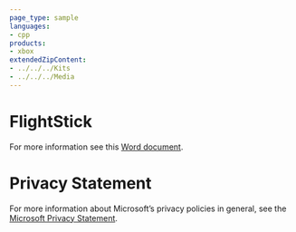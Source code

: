 ```yaml
---
page_type: sample
languages:
- cpp
products:
- xbox
extendedZipContent:
- ../../../Kits
- ../../../Media
---
```

# FlightStick
For more information see this [Word document](Readme.docx).
# Privacy Statement
For more information about Microsoft’s privacy policies in general, see the [Microsoft Privacy Statement](https://privacy.microsoft.com/en-us/privacystatement/).
